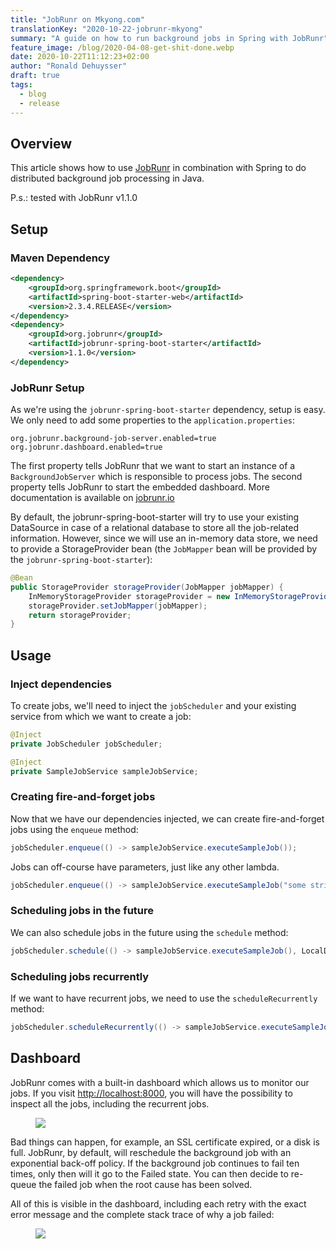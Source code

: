 ```yaml
---
title: "JobRunr on Mkyong.com"
translationKey: "2020-10-22-jobrunr-mkyong"
summary: "A guide on how to run background jobs in Spring with JobRunr"
feature_image: /blog/2020-04-08-get-shit-done.webp
date: 2020-10-22T11:12:23+02:00
author: "Ronald Dehuysser"
draft: true
tags:
  - blog
  - release
---
```

## Overview

This article shows how to use [JobRunr](https://github.com/jobrunr/jobrunr) in combination with Spring to do distributed background job processing in Java.  

P.s.: tested with JobRunr v1.1.0


## Setup

### Maven Dependency

```xml
<dependency>
    <groupId>org.springframework.boot</groupId>
    <artifactId>spring-boot-starter-web</artifactId>
    <version>2.3.4.RELEASE</version>
</dependency>
<dependency>
    <groupId>org.jobrunr</groupId>
    <artifactId>jobrunr-spring-boot-starter</artifactId>
    <version>1.1.0</version>
</dependency>
```

### JobRunr Setup
As we're using the `jobrunr-spring-boot-starter` dependency, setup is easy. We only need to add some properties to the `application.properties`:

```properties
org.jobrunr.background-job-server.enabled=true
org.jobrunr.dashboard.enabled=true
```

The first property tells JobRunr that we want to start an instance of a `BackgroundJobServer` which is responsible to process jobs. The second property tells JobRunr to start the embedded dashboard. More documentation is available on [jobrunr.io](https://www.jobrunr.io/en/documentation/configuration/spring/)


By default, the jobrunr-spring-boot-starter will try to use your existing DataSource in case of a relational database to store all the job-related information. However, since we will use an in-memory data store, we need to provide a StorageProvider bean (the `JobMapper` bean will be provided by the `jobrunr-spring-boot-starter`):
```java
@Bean
public StorageProvider storageProvider(JobMapper jobMapper) {
    InMemoryStorageProvider storageProvider = new InMemoryStorageProvider();
    storageProvider.setJobMapper(jobMapper);
    return storageProvider;
}
```

## Usage
### Inject dependencies
To create jobs, we'll need to inject the `jobScheduler` and your existing service from which we want to create a job:
```java
@Inject
private JobScheduler jobScheduler;

@Inject
private SampleJobService sampleJobService;
```

### Creating fire-and-forget jobs
Now that we have our dependencies injected, we can create fire-and-forget jobs using the `enqueue` method:

```java
jobScheduler.enqueue(() -> sampleJobService.executeSampleJob());
```

Jobs can off-course have parameters, just like any other lambda.

```java
jobScheduler.enqueue(() -> sampleJobService.executeSampleJob("some string"));
```


### Scheduling jobs in the future
We can also schedule jobs in the future using the `schedule` method:

```java
jobScheduler.schedule(() -> sampleJobService.executeSampleJob(), LocalDateTime.now().plusHours(5));
```

### Scheduling jobs recurrently
If we want to have recurrent jobs, we need to use the `scheduleRecurrently` method:

```java
jobScheduler.scheduleRecurrently(() -> sampleJobService.executeSampleJob(), Cron.hourly());
```

## Dashboard
JobRunr comes with a built-in dashboard which allows us to monitor our jobs. If you visit [http://localhost:8000](http://localhost:8000), you will have the possibility to inspect all the jobs, including the recurrent jobs.

<figure>
<img src="https://www.jobrunr.io/blog/2020-04-20-jobrunr-overview.png">
</figure>

Bad things can happen, for example, an SSL certificate expired, or a disk is full. JobRunr, by default, will reschedule the background job with an exponential back-off policy. If the background job continues to fail ten times, only then will it go to the Failed state. You can then decide to re-queue the failed job when the root cause has been solved.

All of this is visible in the dashboard, including each retry with the exact error message and the complete stack trace of why a job failed:
<figure>
<img src="https://www.jobrunr.io/blog/jobrunr-mkyong-1024x498-1.png">
</figure>

